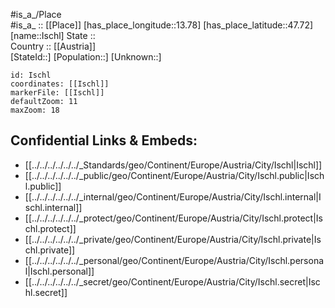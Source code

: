 ﻿---
location: [47.72,13.78] 
mapzoom: [7,12] 
mapmarker: city 
type: City
tags:
- geo/City


SpocWebEntityId: 31128
isDeleted: false
confidential: public

---
#is_a_/Place  
#is_a_ :: [[Place]] 
[has_place_longitude::13.78] 
[has_place_latitude::47.72] 
[name::Ischl] 
State ::  
Country :: [[Austria]]  
[StateId::] 
[Population::] 
[Unknown::] 


```leaflet
id: Ischl
coordinates: [[Ischl]] 
markerFile: [[Ischl]] 
defaultZoom: 11 
maxZoom: 18
```


## Confidential Links & Embeds: 
- [[../../../../../../_Standards/geo/Continent/Europe/Austria/City/Ischl|Ischl]] 
- [[../../../../../../_public/geo/Continent/Europe/Austria/City/Ischl.public|Ischl.public]] 
- [[../../../../../../_internal/geo/Continent/Europe/Austria/City/Ischl.internal|Ischl.internal]] 
- [[../../../../../../_protect/geo/Continent/Europe/Austria/City/Ischl.protect|Ischl.protect]] 
- [[../../../../../../_private/geo/Continent/Europe/Austria/City/Ischl.private|Ischl.private]] 
- [[../../../../../../_personal/geo/Continent/Europe/Austria/City/Ischl.personal|Ischl.personal]] 
- [[../../../../../../_secret/geo/Continent/Europe/Austria/City/Ischl.secret|Ischl.secret]] 
